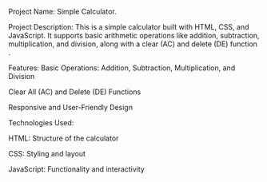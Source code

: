 Project Name: Simple Calculator.

Project Description: This is a simple calculator built with HTML, CSS, and JavaScript.
It supports basic arithmetic operations like addition, subtraction, multiplication, and division, along with a clear (AC) and delete (DE) function .

Features:
Basic Operations: Addition, Subtraction, Multiplication, and Division

Clear All (AC) and Delete (DE) Functions

Responsive and User-Friendly Design

Technologies Used:

HTML: Structure of the calculator

CSS: Styling and layout

JavaScript: Functionality and interactivity
